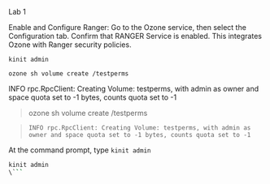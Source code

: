 Lab 1

Enable and Configure Ranger:
Go to the Ozone service, then select the Configuration tab.
Confirm that RANGER Service is enabled.
This integrates Ozone with Ranger security policies.



```console
kinit admin
``` 

```console
ozone sh volume create /testperms
``` 
INFO rpc.RpcClient: Creating Volume: testperms, with admin as owner and space quota set to -1 bytes, counts quota set to -1

> ozone sh volume create /testperms

> `INFO rpc.RpcClient: Creating Volume: testperms, with admin as owner and space quota set to -1 bytes, counts quota set to -1`

At the command prompt, type ```kinit admin```


```sh
kinit admin
\``` 
